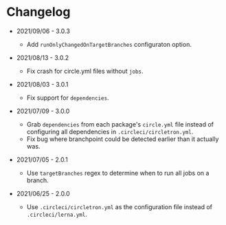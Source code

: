 # Changelog

- 2021/09/06 - 3.0.3

  - Add `runOnlyChangedOnTargetBranches` configuraton option.

- 2021/08/13 - 3.0.2

  - Fix crash for circle.yml files without `jobs`.

- 2021/08/03 - 3.0.1

  - Fix support for `dependencies`.

- 2021/07/09 - 3.0.0

  - Grab `dependencies` from each package's `circle.yml` file instead of configuring all dependencies in `.circleci/circletron.yml`.
  - Fix bug where branchpoint could be detected earlier than it actually was.

- 2021/07/05 - 2.0.1

  - Use `targetBranches` regex to determine when to run all jobs on a branch.

- 2021/06/25 - 2.0.0

  - Use `.circleci/circletron.yml` as the configuration file instead of `.circleci/lerna.yml`.
